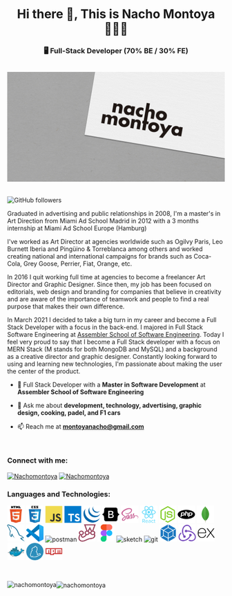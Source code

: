 <h1 align="center">Hi there 👋, This is Nacho Montoya 🙋🏼‍♂️</h1>
<h3 align="center"> 🖥️ Full-Stack Developer (70% BE / 30% FE) </h3>

<p>
    </br>
    <img src="./assets/images/NACHOMONTOYA_NACHOMONTOYA2.jpg">
</p>

</br>

<img alt="GitHub followers" src="https://img.shields.io/github/followers/nachomontoya?style=social">

<p align="left">
Graduated in advertising and public relationships in 2008, I'm a master's in Art Direction from Miami Ad School Madrid in 2012 with a 3 months internship at Miami Ad School Europe (Hamburg)

I've worked as Art Director at agencies worldwide such as Ogilvy Paris, Leo Burnett Iberia and Pingüino & Torreblanca among others and worked creating national and international campaigns for brands such as Coca-Cola, Grey Goose, Perrier, Fiat, Orange, etc.

In 2016 I quit working full time at agencies to become a freelancer Art Director and Graphic Designer. Since then, my job has been focused on editorials, web design and branding for companies that believe in creativity and are aware of the importance of teamwork and people to find a real purpose that makes their own difference.

In March 2021 I decided to take a big turn in my career and become a Full Stack Developer with a focus in the back-end. I majored in Full Stack Software Engineering at [Assembler School of Software Engineering](https://www.assemblerschool.com/). Today I feel very proud to say that I become a Full Stack developer with a focus on MERN Stack (M stands for both MongoDB and MySQL) and a background as a creative director and graphic designer. Constantly looking forward to using and learning new technologies, I'm passionate about making the user the center of the product.

</p>

- 🌱  Full Stack Developer with a **Master in Software Development** at **Assembler School of Software Engineering**

- 💬  Ask me about **development, technology, advertising, graphic design, cooking, padel, and F1 cars**

- 📫  Reach me at **montoyanacho@gmail.com**

</br>

<h3 align="left">Connect with me:</h3>
<p align="left">
<a href="https://www.linkedin.com/in/nacho-montoya-49590546/" target="blank"><img align="center" src="https://raw.githubusercontent.com/rahuldkjain/github-profile-readme-generator/master/src/images/icons/Social/linked-in-alt.svg" alt="Nachomontoya" height="30" width="40" /></a>
<a href="https://www.instagram.com/nachomontoya/" target="blank"><img align="center" src="https://raw.githubusercontent.com/rahuldkjain/github-profile-readme-generator/master/src/images/icons/Social/instagram.svg" alt="Nachomontoya" height="30" width="40" /></a>
</p>

<h3 align="left">Languages and Technologies:</h3>
<p align="left">
   <img src="https://raw.githubusercontent.com/devicons/devicon/master/icons/html5/html5-original-wordmark.svg" alt="html5" width="40" height="40" title="html5"/> 
   <img src="https://raw.githubusercontent.com/devicons/devicon/master/icons/css3/css3-original-wordmark.svg" alt="css3" width="40" height="40" title="css3"/>  
   <img src="https://raw.githubusercontent.com/devicons/devicon/master/icons/javascript/javascript-original.svg" alt="javascript" width="40" height="40" title ="javascript"/> 
   <img src="https://raw.githubusercontent.com/devicons/devicon/master/icons/typescript/typescript-original.svg" alt="Typescript" width="40" height="40" title ="Typescript"/> 
   <img src="https://raw.githubusercontent.com/devicons/devicon/master/icons/jquery/jquery-plain.svg" width="40" height="40" alt="jQuery" title="jQuery" />
   <img src="https://raw.githubusercontent.com/devicons/devicon/master/icons/bootstrap/bootstrap-plain.svg" width="40" alt="Bootstrap" title="Bootstrap"/>
   <img src="https://raw.githubusercontent.com/devicons/devicon/master/icons/sass/sass-original.svg" alt="sass" width="40" height="40" title="Sass"/>
   <img src="https://raw.githubusercontent.com/devicons/devicon/master/icons/react/react-original-wordmark.svg" alt="react" width="40" height="40" title="React"/>
   <img src="https://raw.githubusercontent.com/devicons/devicon/master/icons/nodejs/nodejs-plain.svg" width="40" alt="Node.js" title="NodeJS"/>
   <img src="https://raw.githubusercontent.com/devicons/devicon/master/icons/php/php-plain.svg" width="40" alt="PHP" title="PHP"/>
   <img src="https://raw.githubusercontent.com/devicons/devicon/master/icons/mongodb/mongodb-original.svg" width="40" alt="MongoDB" title="MongoDB"/>
   <img src="https://raw.githubusercontent.com/devicons/devicon/master/icons/mysql/mysql-original.svg" width="40" alt="MySQL"  title="MySQL"/>
   <img src="https://raw.githubusercontent.com/devicons/devicon/master/icons/vscode/vscode-original.svg" width="40" alt="VSCode"  title="VSCode"/>
   <img src="https://www.vectorlogo.zone/logos/getpostman/getpostman-icon.svg" alt="postman" width="40" height="40" title="postman"/>
   <img src="https://raw.githubusercontent.com/devicons/devicon/master/icons/jest/jest-plain.svg" width="40" alt="Jest" title="Jest" />
   <img src="https://raw.githubusercontent.com/devicons/devicon/master/icons/figma/figma-original.svg" width="40" alt="Figma" title="Figma"/>
   <img src="https://www.vectorlogo.zone/logos/sketchapp/sketchapp-icon.svg" alt="sketch" width="40" height="40" title="sketch"/>
   <img src="https://www.vectorlogo.zone/logos/git-scm/git-scm-icon.svg" alt="git" width="40" height="40" title="git"/>
   <img src="https://raw.githubusercontent.com/devicons/devicon/master/icons/webpack/webpack-plain.svg" width="40" title="Webpack" alt="Webpack"/>
   <img src="https://raw.githubusercontent.com/devicons/devicon/master/icons/redux/redux-original.svg" width="40" title="Redux" alt="Redux"/>
   <img src="https://raw.githubusercontent.com/devicons/devicon/master/icons/express/express-original.svg" width="40" title="Express" alt="Express"/>
   <img src="https://raw.githubusercontent.com/devicons/devicon/master/icons/docker/docker-original.svg" width="40" title="Docker" alt="Docker"/>
   <img src="https://raw.githubusercontent.com/devicons/devicon/master/icons/yarn/yarn-original.svg" width="40" title="Yarn" alt="Yarn"/>
   <img src="https://raw.githubusercontent.com/devicons/devicon/master/icons/npm/npm-original-wordmark.svg" width="40" title="NPM" alt="NPM"/>
    
</p>
 
</br>
<p><img align="left" src="https://github-readme-stats.vercel.app/api/top-langs?username=nachomontoya&show_icons=true&locale=en&layout=compact" alt="nachomontoya" /><img align="center" src="https://github-readme-stats.vercel.app/api?username=nachomontoya&show_icons=true&locale=en" alt="nachomontoya" /></p>
